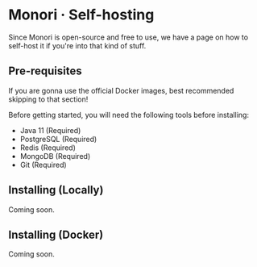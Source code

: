 # Monori · Self-hosting
Since Monori is open-source and free to use, we have a page on how to self-host it if you're into that kind of stuff.

## Pre-requisites
If you are gonna use the official Docker images, best recommended skipping to that section!

Before getting started, you will need the following tools before installing:

- Java 11 (Required)
- PostgreSQL (Required)
- Redis (Required)
- MongoDB (Required)
- Git (Required)

## Installing (Locally)
Coming soon.

## Installing (Docker)
Coming soon.
